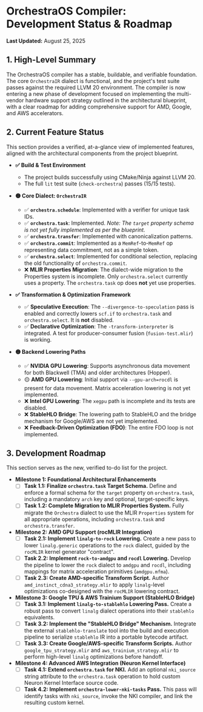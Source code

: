 # OrchestraOS Compiler: Development Status & Roadmap

**Last Updated:** August 25, 2025

## 1. High-Level Summary

The OrchestraOS compiler has a stable, buildable, and verifiable foundation. The core `OrchestraIR` dialect is functional, and the project's test suite passes against the required LLVM 20 environment. The compiler is now entering a new phase of development focused on implementing the multi-vendor hardware support strategy outlined in the architectural blueprint, with a clear roadmap for adding comprehensive support for AMD, Google, and AWS accelerators.

## 2. Current Feature Status

This section provides a verified, at-a-glance view of implemented features, aligned with the architectural components from the project blueprint.

*   **✅ Build & Test Environment**
    *   The project builds successfully using CMake/Ninja against LLVM 20.
    *   The full `lit` test suite (`check-orchestra`) passes (15/15 tests).

*   **🟡 Core Dialect: `OrchestraIR`**
    *   ✅ **`orchestra.schedule`**: Implemented with a verifier for unique task IDs.
    *   ✅ **`orchestra.task`**: Implemented. *Note: The `target` property schema is not yet fully implemented as per the blueprint.*
    *   ✅ **`orchestra.transfer`**: Implemented with canonicalization patterns.
    *   ✅ **`orchestra.commit`**: Implemented as a `MemRef`-to-`MemRef` op representing data commitment, not as a simple token.
    *   ✅ **`orchestra.select`**: Implemented for conditional selection, replacing the old functionality of `orchestra.commit`.
    *   ❌ **MLIR Properties Migration**: The dialect-wide migration to the Properties system is incomplete. Only `orchestra.select` currently uses a property. The `orchestra.task` op does **not** yet use properties.

*   **✅ Transformation & Optimization Framework**
    *   ✅ **Speculative Execution**: The `--divergence-to-speculation` pass is enabled and correctly lowers `scf.if` to `orchestra.task` and `orchestra.select`. It is **not** disabled.
    *   ✅ **Declarative Optimization**: The `-transform-interpreter` is integrated. A test for producer-consumer fusion (`fusion-test.mlir`) is working.

*   **🟡 Backend Lowering Paths**
    *   ✅ **NVIDIA GPU Lowering**: Supports asynchronous data movement for both Blackwell (TMA) and older architectures (Hopper).
    *   🟡 **AMD GPU Lowering**: Initial support via `--gpu-arch=rocdl` is present for data movement. Matrix acceleration lowering is not yet implemented.
    *   ❌ **Intel GPU Lowering**: The `xegpu` path is incomplete and its tests are disabled.
    *   ❌ **StableHLO Bridge**: The lowering path to StableHLO and the bridge mechanism for Google/AWS are not yet implemented.
    *   ❌ **Feedback-Driven Optimization (FDO)**: The entire FDO loop is not implemented.

## 3. Development Roadmap

This section serves as the new, verified to-do list for the project.

*   **Milestone 1: Foundational Architectural Enhancements**
    *   [ ] **Task 1.1: Finalize `orchestra.task` Target Schema.** Define and enforce a formal schema for the `target` property on `orchestra.task`, including a mandatory `arch` key and optional, target-specific keys.
    *   [ ] **Task 1.2: Complete Migration to MLIR Properties System.** Fully migrate the `Orchestra` dialect to use the MLIR `Properties` system for all appropriate operations, including `orchestra.task` and `orchestra.transfer`.

*   **Milestone 2: AMD GPU Support (rocMLIR Integration)**
    *   [ ] **Task 2.1: Implement `linalg-to-rock` Lowering.** Create a new pass to lower `linalg.generic` operations to the `rock` dialect, guided by the `rocMLIR` kernel generator "contract".
    *   [ ] **Task 2.2: Implement `rock-to-amdgpu` and `rocdl` Lowering.** Develop the pipeline to lower the `rock` dialect to `amdgpu` and `rocdl`, including mappings for matrix acceleration primitives (`amdgpu.mfma`).
    *   [ ] **Task 2.3: Create AMD-specific Transform Script.** Author `amd_instinct_cdna3_strategy.mlir` to apply `linalg`-level optimizations co-designed with the `rocMLIR` lowering contract.

*   **Milestone 3: Google TPU & AWS Trainium Support (StableHLO Bridge)**
    *   [ ] **Task 3.1: Implement `linalg-to-stablehlo` Lowering Pass.** Create a robust pass to convert `linalg` dialect operations into their `stablehlo` equivalents.
    *   [ ] **Task 3.2: Implement the "StableHLO Bridge" Mechanism.** Integrate the external `stablehlo-translate` tool into the build and execution pipeline to serialize `stablehlo` IR into a portable bytecode artifact.
    *   [ ] **Task 3.3: Create Google/AWS-specific Transform Scripts.** Author `google_tpu_strategy.mlir` and `aws_trainium_strategy.mlir` to perform high-level `linalg` optimizations before handoff.

*   **Milestone 4: Advanced AWS Integration (Neuron Kernel Interface)**
    *   [ ] **Task 4.1: Extend `orchestra.task` for NKI.** Add an optional `nki_source` string attribute to the `orchestra.task` operation to hold custom Neuron Kernel Interface source code.
    *   [ ] **Task 4.2: Implement `orchestra-lower-nki-tasks` Pass.** This pass will identify tasks with `nki_source`, invoke the NKI compiler, and link the resulting custom kernel.
